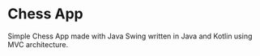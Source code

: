 # Chess App

Simple Chess App made with Java Swing written in Java and Kotlin using MVC architecture.